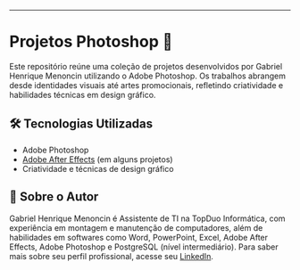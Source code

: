 ---

# Projetos Photoshop 🎨

Este repositório reúne uma coleção de projetos desenvolvidos por Gabriel Henrique Menoncin utilizando o Adobe Photoshop. Os trabalhos abrangem desde identidades visuais até artes promocionais, refletindo criatividade e habilidades técnicas em design gráfico.

## 🛠️ Tecnologias Utilizadas

* Adobe Photoshop
* [Adobe After Effects](https://www.adobe.com/br/products/aftereffects.html) (em alguns projetos)
* Criatividade e técnicas de design gráfico

## 👤 Sobre o Autor

Gabriel Henrique Menoncin é Assistente de TI na TopDuo Informática, com experiência em montagem e manutenção de computadores, além de habilidades em softwares como Word, PowerPoint, Excel, Adobe After Effects, Adobe Photoshop e PostgreSQL (nível intermediário). Para saber mais sobre seu perfil profissional, acesse seu [LinkedIn](https://br.linkedin.com/in/gabrielmenoncin).
